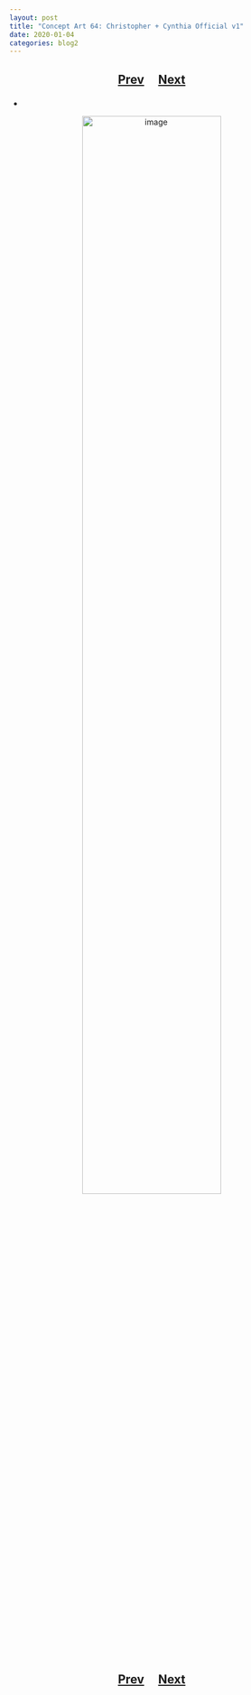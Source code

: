 ```yaml
---
layout: post
title: "Concept Art 64: Christopher + Cynthia Official v1"
date: 2020-01-04
categories: blog2
---
```


<h2>
  <p style="text-align:center;">
    <a href="/wingsofthechorus/archive/2020/01/03/conceptart63">Prev</a>
    &nbsp;&nbsp;&nbsp;
    <a href="/wingsofthechorus/archive/2020/01/06/conceptart65">Next</a>
  </p>
</h2>

-

<p style="text-align:center;">
  <img src="/wingsofthechorus/images/conceptart/ca64.png" width="70%" alt="image"/>
</p>

<h2>
  <p style="text-align:center;">
    <a href="/wingsofthechorus/archive/2020/01/03/conceptart63">Prev</a>
    &nbsp;&nbsp;&nbsp;
    <a href="/wingsofthechorus/archive/2020/01/06/conceptart65">Next</a>
  </p>
</h2>
